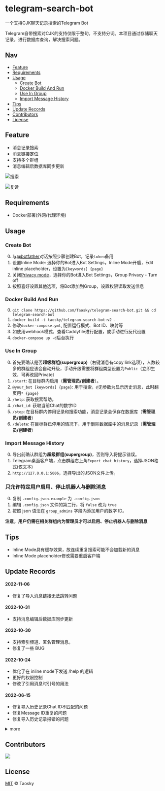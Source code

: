 # telegram-search-bot

一个支持CJK聊天记录搜索的Telegram Bot

Telegram自带搜索对CJK的支持仅限于整句，不支持分词。本项目通过存储聊天记录，进行数据库查询，解决搜索问题。


## Nav

- [Feature](#eature)
- [Requirements](#requirements)
- [Usage](#usage)
	- [Create Bot](#create-bot)
	- [Docker Build And Run](#docker-build-and-run)
	- [Use In Group](#use-in-group)
	- [Import Message History](#import-message-history)
- [Tips](#tips)
- [Update Records](#update-records)
- [Contributors](#contributors)
- [License](#license)

## Feature

- 消息记录搜索
- 消息链接定位
- 支持多个群组
- 消息编辑后数据库同步更新

![搜索](https://raw.githubusercontent.com/Taosky/telegram-search-bot/master/preview/search.png)

![复读](https://raw.githubusercontent.com/Taosky/telegram-search-bot/master/preview/link-mode.png)

## Requirements
- Docker部署(外网/代理环境)

## Usage

### Create Bot
0. 与[@botfather](https://t.me/botfather)对话按照步骤创建Bot，记录`token`备用
1. 设置Inline Mode: 选择你的Bot进入Bot Settings，Inline Mode开启，Edit inline placeholder，设置为`[keywords] {page}`
2. 关闭[Privacy mode](https://core.telegram.org/bots#privacy-mode)，选择你的Bot进入Bot Settings，Group Privacy - Turn off
3. 按照喜好设置其他选项，将Bot添加到Group，设置权限读取发送信息

### Docker Build And Run
0. `git clone https://github.com/Taosky/telegram-search-bot.git && cd telegram-search-bot`
1. `docker build -t taosky/telegram-search-bot:v2 .`
2. 修改`docker-compose.yml`, 配置运行模式、Bot ID、映射等
3. 如使用webhook模式，查看Caddyfile进行配置，或手动进行反代设置
4. `docker-compose up -d`后台执行

### Use In Group
0. 首先要确认是否**超级群组(supergroup)**（右键消息有copy link选项），人数较多的群组应该会自动升级，手动升级需要将群组类型设置为`Public`（立即生效，可再改回Private）
1. `/start`: 在目标群内启用（**需管理员/创建者**）。
2. `@your_bot [keywords] {page}`: 用于搜索，`@`无参数为显示历史消息，此时翻页用`* {page}`
3. `/help`: 获取搜索帮助。
4. `/chat_id`: 获取当前Chat的数字ID
5. `/stop`: 在目标群内停用记录和搜索功能，消息记录会保存在数据库（**需管理员/创建者**）
6. `/delete`: 在目标群已停用的情况下，用于删除数据库中的消息记录（**需管理员/创建者**）

### Import Message History
0. 导出前确认群组为**超级群组(supergroup)**，否则导入将提示错误。
1. Telegram桌面客户端，点击群组右上角`Export chat history`，选择JSON格式(仅文本)
2. `http://127.0.0.1:5006`，选择导出的JSON文件上传。

### 只允许特定用户启用、停止机器人与删除消息
0. 复制 `.config.json.example` 为 `.config.json`
1. 编辑 `.config.json` 文件的第二行，将 `false` 改为 `true`
2. 按照 json 语法在 `group_admins` 字段内添加用户的数字 ID。

**注意，用户仍需在相关群组内为管理员才可以启用、停止机器人与删除消息**

## Tips
- Inline Mode具有缓存效果，故连续重复搜索可能不会加载新的消息
- Inline Mode placeholder修改需要重启客户端
 
## Update Records
#### 2022-11-06
- 修复了导入消息链接无法跳转问题

#### 2022-10-31
- 支持消息编辑后数据库同步更新

#### 2022-10-30
- 支持索引频道、匿名管理消息。
- 修复了一些 BUG

#### 2022-10-24
- 优化了在 inline mode下发送 /help 的逻辑
- 更好的权限控制
- 修改了引用消息时引号的用法

#### 2022-06-15
- 修复导入历史记录Chat ID不匹配的问题
- 修复Message ID重复的问题
- 修复导入历史记录报错的问题

<details>
<summary>more</summary>

#### 2022-02-17
- 记录和搜索支持多个群组（数据库有变化，要重新导入历史记录）
- 搜索时用户名后显示"@群组"用于区分消息来源
- 在搜索时，根据用户是否为群组成员筛选搜索结果

#### 2022-02-13
- WebHook模式及docker-compose
- 修复inline mode没有鉴权问题
- 修复text为空时报错问题

#### 2022-02-08
- Web界面可导入历史消息（5006端口）

#### 2022-01-06
- Docker化

#### 2021-09-20
- 更新python-telegram-bot库
- 重构代码，简化操作

#### 2021-07-03
- 支持多关键词搜索

#### 2021-02-04
- 修复inline mode部分关键词结果不显示问题（特定字符导致的解析错误）

#### 2020-01-11 (V1.0)
- 新增导入历史消息记录。（仅初始化数据库可用，且无法定位）
- 新增原消息链接模式，超级群组可用，通过点击链接定位消息

#### 2019-04-27
- 添加代理选项（酸酸乳的socks5貌似不行，http可用）

#### 2019-04-02
- 修复重复报时。
- 完善README。

#### 2019-03-03
- 修复搜索的页码问题。

#### 2019-03-02
- 重写了大量代码，更换MYSQL数据库为SQLITE，使用ORM，简化后续的开发及方便用户配置。
- 增加排除ID的配置
- 增加图片、视频、语音、音频的复读
- 增加群员获取数据库的命令
- 存储信息过程中过滤机器人的信息
- Bot的用户名无需手动设置
- 修复管理员权限模式下的无权限不能复读的问题。

</details>

## Contributors

<a href="https://github.com/Taosky/telegram-search-bot/graphs/contributors"><img src="https://opencollective.com/telegram-search-bot/contributors.svg?width=890&button=false" /></a>


## License

[MIT](LICENSE) © Taosky
